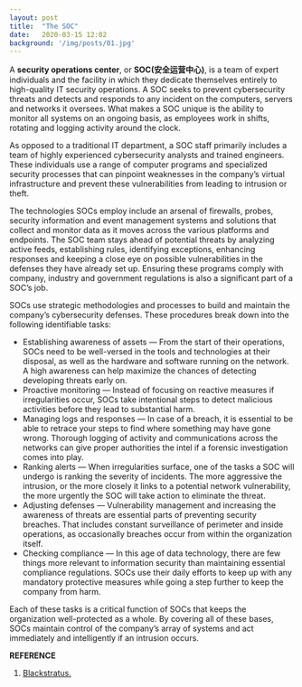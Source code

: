 ```yaml
---
layout: post
title:  "The SOC"
date:   2020-03-15 12:02
background: '/img/posts/01.jpg'
---
```

A **security operations center**, or **SOC(安全运营中心)**, is a team of expert individuals and the facility in which they dedicate themselves entirely to high-quality IT security operations. A SOC seeks to prevent cybersecurity threats and detects and responds to any incident on the computers, servers and networks it oversees. What makes a SOC unique is the ability to monitor all systems on an ongoing basis, as employees work in shifts, rotating and logging activity around the clock.

As opposed to a traditional IT department, a SOC staff primarily includes a team of highly experienced cybersecurity analysts and trained engineers. These individuals use a range of computer programs and specialized security processes that can pinpoint weaknesses in the company’s virtual infrastructure and prevent these vulnerabilities from leading to intrusion or theft.

The technologies SOCs employ include an arsenal of firewalls, probes, security information and event management systems and solutions that collect and monitor data as it moves across the various platforms and endpoints. The SOC team stays ahead of potential threats by analyzing active feeds, establishing rules, identifying exceptions, enhancing responses and keeping a close eye on possible vulnerabilities in the defenses they have already set up. Ensuring these programs comply with company, industry and government regulations is also a significant part of a SOC’s job.

SOCs use strategic methodologies and processes to build and maintain the company’s cybersecurity defenses. These procedures break down into the following identifiable tasks:

- Establishing awareness of assets — From the start of their operations, SOCs need to be well-versed in the tools and technologies at their disposal, as well as the hardware and software running on the network. A high awareness can help maximize the chances of detecting developing threats early on.
- Proactive monitoring — Instead of focusing on reactive measures if irregularities occur, SOCs take intentional steps to detect malicious activities before they lead to substantial harm.
- Managing logs and responses — In case of a breach, it is essential to be able to retrace your steps to find where something may have gone wrong. Thorough logging of activity and communications across the networks can give proper authorities the intel if a forensic investigation comes into play.
- Ranking alerts — When irregularities surface, one of the tasks a SOC will undergo is ranking the severity of incidents. The more aggressive the intrusion, or the more closely it links to a potential network vulnerability, the more urgently the SOC will take action to eliminate the threat.
- Adjusting defenses — Vulnerability management and increasing the awareness of threats are essential parts of preventing security breaches. That includes constant surveillance of perimeter and inside operations, as occasionally breaches occur from within the organization itself.
- Checking compliance — In this age of data technology, there are few things more relevant to information security than maintaining essential compliance regulations. SOCs use their daily efforts to keep up with any mandatory protective measures while going a step further to keep the company from harm.

Each of these tasks is a critical function of SOCs that keeps the organization well-protected as a whole. By covering all of these bases, SOCs maintain control of the company’s array of systems and act immediately and intelligently if an intrusion occurs.


**REFERENCE**
1. [Blackstratus.](https://www.blackstratus.com/what-is-a-security-operations-center-and-why-is-it-important/)